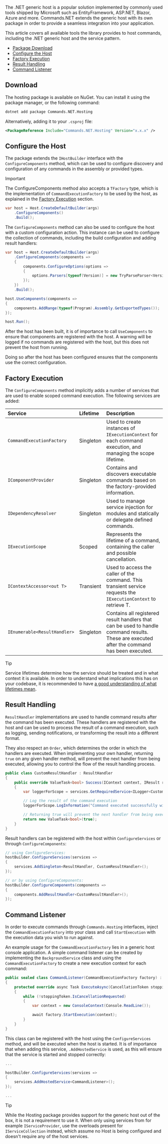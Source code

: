 The .NET generic host is a popular solution implemented by commonly used tools shipped by Microsoft such as EntityFramework, ASP.NET, Blazor, Azure and more.
Commands.NET extends the generic host with its own package in order to provide a seamless integration into your application.

This article covers all available tools the library provides to host commands, including the .NET generic host and the service pattern.

- [Package Download](#download)
- [Configure the Host](#configure-the-host)
- [Factory Execution](#factory-execution)
- [Result Handling](#result-handling)
- [Command Listener](#command-listener)

## Download

The hosting package is available on NuGet. You can install it using the package manager, or the following command:

```bash
dotnet add package Commands.NET.Hosting
```

Alternatively, adding it to your `.csproj` file:

```xml
<PackageReference Include="Commands.NET.Hosting" Version="x.x.x" />
```

## Configure the Host

The package extends the `IHostBuilder` interface with the `ConfigureComponents` method, which can be used to configure discovery and configuration of any commands in the assembly or provided types.

> [!IMPORTANT]
> The ConfigureComponents method also accepts a `TFactory` type, 
> which is the implementation of `CommandExecutionFactory` to be used by the host, as explained in the [Factory Execution](#factory-execution) section.

```cs
var host = Host.CreateDefaultBuilder(args)
	.ConfigureComponents()
	.Build();
```

The `ConfigureComponents` method can also be used to configure the host with a custom configuration action. 
This instance can be used to configure the collection of commands, including the build configuration and adding result handlers:

```cs
var host = Host.CreateDefaultBuilder(args)
    .ConfigureComponents(components => 
    {
        components.ConfigureOptions(options =>
        {
            options.Parsers[typeof(Version)] = new TryParseParser<Version>(Version.TryParse);
        });
    })
    .Build();

host.UseComponents(components => 
{
    components.AddRange(typeof(Program).Assembly.GetExportedTypes());
});

host.Run();
```

After the host has been built, it is of importance to call `UseComponents` to ensure that components are registered with the host. 
A warning will be logged if no commands are registered with the host, but this does not prevent the host from running.

Doing so after the host has been configured ensures that the components use the correct configuration.

## Factory Execution

The `ConfigureComponents` method implicitly adds a number of services that are used to enable scoped command execution. The following services are added:

| Service                      | Lifetime  | Description																												                 |
| :--------------------------- | :-------- | :-----------																												                 |
| `CommandExecutionFactory`    | Singleton | Used to create instances of `IExecutionContext` for each command execution, and managing the scope lifetime.				                 |
| `IComponentProvider`		   | Singleton | Contains and discovers executable commands based on the factory-provided information.									                     |
| `IDependencyResolver`	       | Singleton | Used to manage service injection for modules and statically or delegate defined commands.								                     |
| `IExecutionScope`	           | Scoped    | Represents the lifetime of a command, containing the caller and possible cancellation.									                     |
| `IContextAccessor<out T>`    | Transient | Used to access the caller of the command. This transient service requests the `IExecutionContext` to retrieve T.			                 |
| `IEnumerable<ResultHandler>` | Singleton | Contains all registered result handlers that can be used to handle command results. These are executed after the command has been executed. |

> [!TIP]
> Service lifetimes determine how the service should be treated and in what context it is available. 
> In order to understand what implications this has on your codebase, 
> it is recommended to have [a good understanding of what lifetimes mean](https://learn.microsoft.com/en-us/dotnet/core/extensions/dependency-injection#service-lifetimes). 

## Result Handling

`ResultHandler` implementations are used to handle command results after the command has been executed.
These handlers are registered with the host and can be used to process the result of a command execution, such as logging, sending notifications, or transforming the result into a different format.

They also respect an `Order`, which determines the order in which the handlers are executed. 
When implementing your own handler, returning `true` on any given handler method, will prevent the next handler from being executed, allowing you to control the flow of the result handling process.

```cs
public class CustomResultHandler : ResultHandler
{
    public override ValueTask<bool> Success(IContext context, IResult result, IServiceProvider services, CancellationToken cancellationToken = default)
    {
        var loggerForScope = services.GetRequiredService<ILogger<CustomResultHandler>>();

        // Log the result of the command execution
        loggerForScope.LogInformation("Command executed successfully with result: {Result}", result);

        // Returning true will prevent the next handler from being executed
        return new ValueTask<bool>(true);
    }
}
```

Result handlers can be registered with the host within `ConfigureServices` or through `ConfigureComponents`:

```cs
// using ConfigureServices:
hostBuilder.ConfigureServices(services =>
{
    services.AddSingleton<ResultHandler, CustomResultHandler>();
});

// or by using ConfigureComponents:
hostBuilder.ConfigureComponents(components =>
{
    components.AddResultHandler<CustomResultHandler>();
});
```

## Command Listener

In order to execute commands through `Commands.Hosting` interfaces, 
inject the `CommandExecutionFactory` into your class and call `StartExecution` with the execution data you wish to run against.

An example usage for the `CommandExecutionFactory` lies in a generic host console application. 
A simple command listener can be created by implementing the `BackgroundService` class and using the `CommandExecutionFactory` 
to create a new execution context for each command:

```cs
public sealed class CommandListener(CommandExecutionFactory factory) : BackgroundService
{
    protected override async Task ExecuteAsync(CancellationToken stoppingToken)
    {
        while (!stoppingToken.IsCancellationRequested)
        {
            var context = new ConsoleContext(Console.ReadLine());

            await factory.StartExecution(context);
        }
    }
}
```

This class can be registered with the host using the `ConfigureServices` method, and will be executed when the host is started.
It is of importance that when adding this service, `.AddHostedService` is used, as this will ensure that the service is started and stopped correctly:

```cs
...

hostBuilder.ConfigureServices(services =>
{
    services.AddHostedService<CommandListener>();
});

...
```

> [!TIP]
> While the Hosting package provides support for the generic host out of the box, it is not a requirement to use it. 
> When only using services from for example `IServiceProvider`, use the overloads present for `IServiceCollection` instead, 
> which assume no Host is being configured and doesn't require any of the host services.